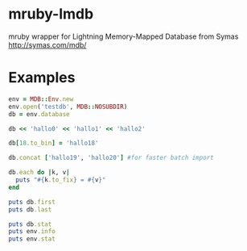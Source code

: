 ﻿# mruby-lmdb
mruby wrapper for Lightning Memory-Mapped Database from Symas http://symas.com/mdb/

Examples
========

```ruby
env = MDB::Env.new
env.open('testdb', MDB::NOSUBDIR)
db = env.database

db << 'hallo0' << 'hallo1' << 'hallo2'

db[18.to_bin] = 'hallo18'

db.concat ['hallo19', 'hallo20'] #for faster batch import

db.each do |k, v|
  puts "#{k.to_fix} = #{v}"
end

puts db.first
puts db.last

puts db.stat
puts env.info
puts env.stat

```
